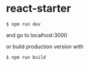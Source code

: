 # react-starter

```
$ npm run dev
```
and go to localhost:3000


or build production version with
```
$ npm run build
```
